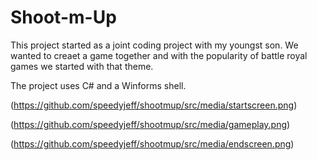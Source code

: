 # Shoot-m-Up

This project started as a joint coding project with my youngst son.  We wanted to creaet a game together and with the popularity of battle royal games we started with that theme.

The project uses C# and a Winforms shell.

(https://github.com/speedyjeff/shootmup/src/media/startscreen.png)

(https://github.com/speedyjeff/shootmup/src/media/gameplay.png)

(https://github.com/speedyjeff/shootmup/src/media/endscreen.png)
